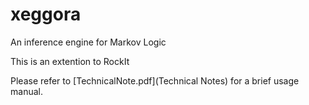 # xeggora
An inference engine for Markov Logic

This is an extention to RockIt

Please refer to [TechnicalNote.pdf](Technical Notes) for a brief usage manual.

